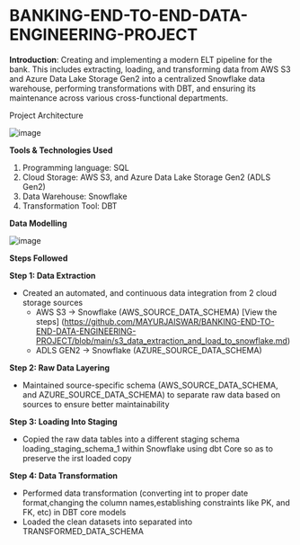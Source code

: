 # BANKING-END-TO-END-DATA-ENGINEERING-PROJECT

**Introduction**:
Creating and implementing a modern ELT pipeline for the bank. This includes extracting, loading, and transforming data from AWS S3 and Azure Data Lake Storage Gen2 into a centralized Snowflake data warehouse, performing transformations with DBT, and ensuring its maintenance across various cross-functional departments.



Project Architecture

![image](https://github.com/user-attachments/assets/36095a92-64c2-4b14-98c9-314bb8400345)


**Tools & Technologies Used**
1. Programming language: SQL
2. Cloud Storage: AWS S3, and Azure Data Lake Storage Gen2 (ADLS Gen2)
3. Data Warehouse: Snowflake
4. Transformation Tool: DBT

**Data Modelling** 

![image](https://github.com/user-attachments/assets/23c54676-dbf4-4370-8334-7b69e1b84526)


**Steps Followed**

**Step 1: Data Extraction**

* Created an automated, and continuous data integration from 2 cloud storage sources
  * AWS S3 -> Snowflake (AWS_SOURCE_DATA_SCHEMA)  [View the steps] (https://github.com/MAYURJAISWAR/BANKING-END-TO-END-DATA-ENGINEERING-PROJECT/blob/main/s3_data_extraction_and_load_to_snowflake.md)
  * ADLS GEN2 -> Snowflake (AZURE_SOURCE_DATA_SCHEMA)



**Step 2: Raw Data Layering**

* Maintained source-specific schema (AWS_SOURCE_DATA_SCHEMA, and AZURE_SOURCE_DATA_SCHEMA) to separate raw data based on sources to ensure better maintainability



**Step 3: Loading Into Staging**

* Copied the raw data tables into a different staging schema loading_staging_schema_1 within Snowflake using dbt Core so as to preserve the irst loaded copy



**Step 4: Data Transformation**

* Performed data transformation (converting int to proper date format,changing the column names,establishing constraints like PK, and FK, etc) in DBT core models
* Loaded the clean datasets into separated into TRANSFORMED_DATA_SCHEMA
